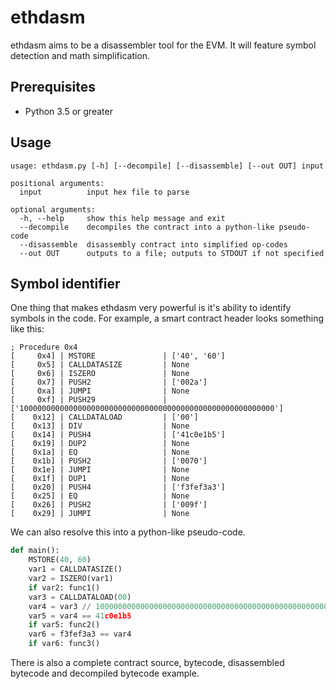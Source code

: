 # ethdasm
ethdasm aims to be a disassembler tool for the EVM. It will feature symbol detection and math simplification.

## Prerequisites
- Python 3.5 or greater

## Usage
```
usage: ethdasm.py [-h] [--decompile] [--disassemble] [--out OUT] input

positional arguments:
  input          input hex file to parse

optional arguments:
  -h, --help     show this help message and exit
  --decompile    decompiles the contract into a python-like pseudo-code
  --disassemble  disassembly contract into simplified op-codes
  --out OUT      outputs to a file; outputs to STDOUT if not specified
```

## Symbol identifier
One thing that makes ethdasm very powerful is it's ability to identify symbols in the code. For example, a smart contract header looks something like this:
```
; Procedure 0x4
[     0x4] | MSTORE               | ['40', '60']
[     0x5] | CALLDATASIZE         | None
[     0x6] | ISZERO               | None
[     0x7] | PUSH2                | ['002a']
[     0xa] | JUMPI                | None
[     0xf] | PUSH29               | ['100000000000000000000000000000000000000000000000000000000']
[    0x12] | CALLDATALOAD         | ['00']
[    0x13] | DIV                  | None
[    0x14] | PUSH4                | ['41c0e1b5']
[    0x19] | DUP2                 | None
[    0x1a] | EQ                   | None
[    0x1b] | PUSH2                | ['0070']
[    0x1e] | JUMPI                | None
[    0x1f] | DUP1                 | None
[    0x20] | PUSH4                | ['f3fef3a3']
[    0x25] | EQ                   | None
[    0x26] | PUSH2                | ['009f']
[    0x29] | JUMPI                | None
```

We can also resolve this into a python-like pseudo-code.
```python
def main():
	MSTORE(40, 60)
	var1 = CALLDATASIZE()
	var2 = ISZERO(var1)
	if var2: func1()
	var3 = CALLDATALOAD(00)
	var4 = var3 // 100000000000000000000000000000000000000000000000000000000
	var5 = var4 == 41c0e1b5
	if var5: func2()
	var6 = f3fef3a3 == var4
	if var6: func3()
```

There is also a complete contract source, bytecode, disassembled bytecode and decompiled bytecode example.